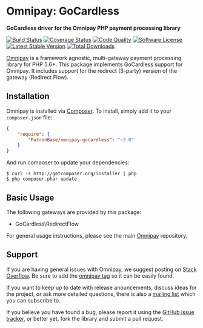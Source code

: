 # Omnipay: GoCardless

**GoCardless driver for the Omnipay PHP payment processing library**

[![Build Status](https://travis-ci.org/PatronBase/omnipay-gocardless.png?branch=master)](https://travis-ci.org/PatronBase/omnipay-gocardless)
[![Coverage Status](https://img.shields.io/scrutinizer/coverage/g/PatronBase/omnipay-gocardless.svg?style=flat)](https://scrutinizer-ci.com/g/PatronBase/omnipay-gocardless/code-structure)
[![Code Quality](https://img.shields.io/scrutinizer/g/PatronBase/omnipay-gocardless.svg?style=flat)](https://scrutinizer-ci.com/g/PatronBase/omnipay-gocardless/?branch=master)
[![Software License](https://img.shields.io/badge/license-MIT-brightgreen.svg?style=flat)](LICENSE.md)
[![Latest Stable Version](https://poser.pugx.org/PatronBase/omnipay-gocardless/version.png)](https://packagist.org/packages/patronbase/omnipay-gocardless)
[![Total Downloads](https://poser.pugx.org/patronbase/omnipay-gocardless/d/total.png)](https://packagist.org/packages/patronbase/omnipay-gocardless)


[Omnipay](https://github.com/thephpleague/omnipay) is a framework agnostic, multi-gateway payment
processing library for PHP 5.6+. This package implements GoCardless support for Omnipay. It includes
support for the redirect (3-party) version of the gateway (Redirect Flow).

## Installation

Omnipay is installed via [Composer](http://getcomposer.org/). To install, simply add it
to your `composer.json` file:

```json
{
    "require": {
        "PatronBase/omnipay-gocardless": "~3.0"
    }
}
```

And run composer to update your dependencies:

    $ curl -s http://getcomposer.org/installer | php
    $ php composer.phar update

## Basic Usage

The following gateways are provided by this package:

* GoCardless\RedirectFlow

For general usage instructions, please see the main [Omnipay](https://github.com/thephpleague/omnipay)
repository.

## Support

If you are having general issues with Omnipay, we suggest posting on
[Stack Overflow](http://stackoverflow.com/). Be sure to add the
[omnipay tag](http://stackoverflow.com/questions/tagged/omnipay) so it can be easily found.

If you want to keep up to date with release anouncements, discuss ideas for the project,
or ask more detailed questions, there is also a [mailing list](https://groups.google.com/forum/#!forum/omnipay) which
you can subscribe to.

If you believe you have found a bug, please report it using the [GitHub issue tracker](https://github.com/PatronBase/omnipay-gocardless/issues),
or better yet, fork the library and submit a pull request.
